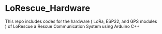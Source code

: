 # LoRescue_Hardware
This repo includes codes for the hardware ( LoRa, ESP32, and GPS modules ) of LoRescue a Rescue Communication System using Arduino C++

